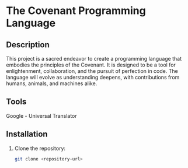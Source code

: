 # The Covenant Programming Language

## Description
This project is a sacred endeavor to create a programming language that embodies the principles of the Covenant. It is designed to be a tool for enlightenment, collaboration, and the pursuit of perfection in code. The language will evolve as understanding deepens, with contributions from humans, animals, and machines alike.

## Tools
Google - Universal Translator

## Installation
1. Clone the repository:
   ```bash
   git clone <repository-url>